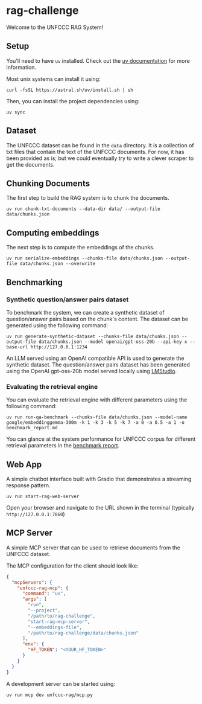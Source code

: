 # rag-challenge


Welcome to the UNFCCC RAG System!

## Setup

You'll need to have `uv` installed.
Check out the [uv documentation](https://docs.astral.sh/uv/getting-started/installation/) for more information.

Most unix systems can install it using:
```shell
curl -fsSL https://astral.sh/uv/install.sh | sh
```

Then, you can install the project dependencies using:
```shell
uv sync
```

## Dataset

The UNFCCC dataset can be found in the `data` directory.
It is a collection of txt files that contain the text of the UNFCCC documents.
For now, it has been provided as is; but we could eventually try to write a clever scraper to get the documents.

## Chunking Documents

The first step to build the RAG system is to chunk the documents.

```shell
uv run chunk-txt-documents --data-dir data/ --output-file data/chunks.json
```

## Computing embeddings

The next step is to compute the embeddings of the chunks.

```shell
uv run serialize-embeddings --chunks-file data/chunks.json --output-file data/chunks.json --overwrite
```

## Benchmarking


### Synthetic question/answer pairs dataset

To benchmark the system, we can create a synthetic dataset of question/answer pairs based on the chunk's content.
The dataset can be generated using the following command:

```shell
uv run generate-synthetic-dataset --chunks-file data/chunks.json --output-file data/chunks.json --model openai/gpt-oss-20b --api-key x --base-url http://127.0.0.1:1234
```

An LLM served using an OpenAI compatible API is used to generate the synthetic dataset.
The question/answer pairs dataset has been generated using the OpenAI gpt-oss-20b model served locally using [LMStudio](https://lmstudio.ai/).


### Evaluating the retrieval engine

You can evaluate the retrieval engine with different parameters using the following command:

```shell
uv run run-qa-benchmark --chunks-file data/chunks.json --model-name google/embeddinggemma-300m -k 1 -k 3 -k 5 -k 7 -a 0 -a 0.5 -a 1 -o benchmark_report.md
```

You can glance at the system performance for UNFCCC corpus for different retrieval parameters in the [benchmark report](benchmark_report.md).

## Web App

A simple chatbot interface built with Gradio that demonstrates a streaming response pattern.

```shell
uv run start-rag-web-server
```

Open your browser and navigate to the URL shown in the terminal (typically `http://127.0.0.1:7860`)

## MCP Server

A simple MCP server that can be used to retrieve documents from the UNFCCC dataset.

The MCP configuration for the client should look like:

```json
{
  "mcpServers": {
    "unfccc-rag-mcp": {
      "command": "uv",
      "args": [
        "run",
        "--project",
        "/path/to/rag-challenge",
        "start-rag-mcp-server",
        "--embeddings-file",
        "/path/to/rag-challenge/data/chunks.json"
      ],
      "env": {
        "HF_TOKEN": "<YOUR_HF_TOKEN>"
      }
    }
  }
}
```

A development server can be started using:

```shell
uv run mcp dev unfccc-rag/mcp.py
```
